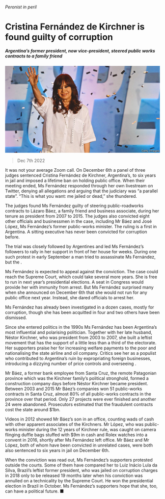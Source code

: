 ###### Peronist in peril

# Cristina Fernández de Kirchner is found guilty of corruption 

##### Argentina’s former president, now vice-president, steered public works contracts to a family friend 

![image](images/20221210_AMP002.jpg) 

> Dec 7th 2022 

It was not your average Zoom call. On December 6th a panel of three judges sentenced Cristina Fernández de Kirchner, Argentina’s, to six years in jail and imposed a lifetime ban on holding public office. When their meeting ended, Ms Fernández responded through her own livestream on Twitter, denying all allegations and arguing that the judiciary was “a parallel state”. “This is what you want: me jailed or dead,” she thundered. 

The judges found Ms Fernández guilty of steering public-roadworks contracts to Lázaro Báez, a family friend and business associate, during her tenure as president from 2007 to 2015. The judges also convicted eight other officials and businessmen in the case, including Mr Báez and José López, Ms Fernández’s former public-works minister. The ruling is a first in Argentina. A sitting executive has never been convicted for corruption before.

The trial was closely followed by Argentines and led Ms Fernández’s followers to rally in her support in front of her house for weeks. During one such protest in early September a man tried to assassinate Ms Fernández, but the . 

Ms Fernández is expected to appeal against the conviction. The case could reach the Supreme Court, which could take several more years. She is free to run in next year’s presidential elections. A seat in Congress would provide her with immunity from arrest. But Ms Fernández surprised many when she announced on December 6th that she would not run for any public office next year. Instead, she dared officials to arrest her. 

Ms Fernández has already been investigated in a dozen cases, mostly for corruption, though she has been acquitted in four and two others have been dismissed. 

Since she entered politics in the 1990s Ms Fernández has been Argentina’s most influential and polarising politician. Together with her late husband, Néstor Kirchner, who was president from 2003 to 2007, she built a leftist movement that has the support of a little less than a third of the electorate. Her supporters praise her for increasing welfare payments to the poor and nationalising the state airline and oil company. Critics see her as a populist who contributed to Argentina’s ruin by expropriating foreign businesses, introducing a dizzying number of price controls and overseeing . 

Mr Báez, a former bank employee from Santa Cruz, the remote Patagonian province which was the Kirchner family’s political stronghold, formed a construction company days before Néstor Kirchner became president. Between 2003 and 2015 Mr Báez’s companies won 51 public-works contracts in Santa Cruz, almost 80% of all public-works contracts in the province over that period. Only 27 projects were ever finished and another 24 were abandoned. Prosecutors estimated that the fraudulent contracts cost the state around $1bn. 

Videos in 2012 showed Mr Báez’s son in an office, counting wads of cash with other apparent associates of the Kirchners. Mr López, who was public-works minister during the 12 years of Kirchner rule, was caught on camera flinging duffle bags stuffed with $9m in cash and Rolex watches into a convent in 2016, shortly after Ms Fernández left office. Mr Báez and Mr López, both of whom have been convicted in unrelated cases, were both also sentenced to six years in jail on December 6th. 

When the conviction was read out, Ms Fernández’s supporters protested outside the courts. Some of them have compared her to Luiz Inácio Lula da Silva, Brazil’s leftist former president, who was jailed on corruption charges in 2018 only to be released 19 months later when his conviction was annulled on a technicality by the Supreme Court. He won the presidential election in Brazil in October. Ms Fernández’s supporters hope that she, too, can have a political future. ■

